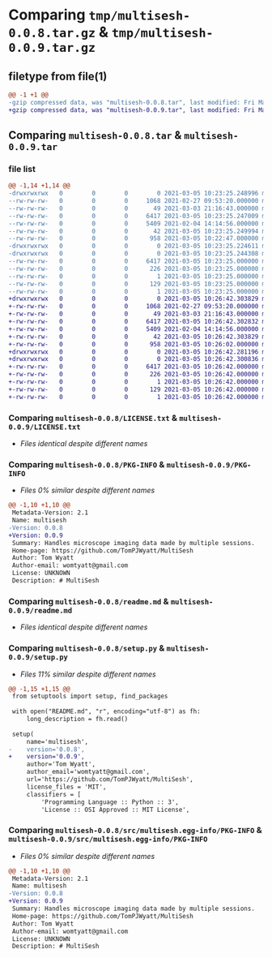 # Comparing `tmp/multisesh-0.0.8.tar.gz` & `tmp/multisesh-0.0.9.tar.gz`

## filetype from file(1)

```diff
@@ -1 +1 @@
-gzip compressed data, was "multisesh-0.0.8.tar", last modified: Fri Mar  5 10:23:25 2021, max compression
+gzip compressed data, was "multisesh-0.0.9.tar", last modified: Fri Mar  5 10:26:42 2021, max compression
```

## Comparing `multisesh-0.0.8.tar` & `multisesh-0.0.9.tar`

### file list

```diff
@@ -1,14 +1,14 @@
-drwxrwxrwx   0        0        0        0 2021-03-05 10:23:25.248996 multisesh-0.0.8/
--rw-rw-rw-   0        0        0     1068 2021-02-27 09:53:20.000000 multisesh-0.0.8/LICENSE.txt
--rw-rw-rw-   0        0        0       49 2021-03-03 21:16:43.000000 multisesh-0.0.8/MANIFEST.in
--rw-rw-rw-   0        0        0     6417 2021-03-05 10:23:25.247009 multisesh-0.0.8/PKG-INFO
--rw-rw-rw-   0        0        0     5409 2021-02-04 14:14:56.000000 multisesh-0.0.8/readme.md
--rw-rw-rw-   0        0        0       42 2021-03-05 10:23:25.249994 multisesh-0.0.8/setup.cfg
--rw-rw-rw-   0        0        0      958 2021-03-05 10:22:47.000000 multisesh-0.0.8/setup.py
-drwxrwxrwx   0        0        0        0 2021-03-05 10:23:25.224611 multisesh-0.0.8/src/
-drwxrwxrwx   0        0        0        0 2021-03-05 10:23:25.244308 multisesh-0.0.8/src/multisesh.egg-info/
--rw-rw-rw-   0        0        0     6417 2021-03-05 10:23:25.000000 multisesh-0.0.8/src/multisesh.egg-info/PKG-INFO
--rw-rw-rw-   0        0        0      226 2021-03-05 10:23:25.000000 multisesh-0.0.8/src/multisesh.egg-info/SOURCES.txt
--rw-rw-rw-   0        0        0        1 2021-03-05 10:23:25.000000 multisesh-0.0.8/src/multisesh.egg-info/dependency_links.txt
--rw-rw-rw-   0        0        0      129 2021-03-05 10:23:25.000000 multisesh-0.0.8/src/multisesh.egg-info/requires.txt
--rw-rw-rw-   0        0        0        1 2021-03-05 10:23:25.000000 multisesh-0.0.8/src/multisesh.egg-info/top_level.txt
+drwxrwxrwx   0        0        0        0 2021-03-05 10:26:42.303829 multisesh-0.0.9/
+-rw-rw-rw-   0        0        0     1068 2021-02-27 09:53:20.000000 multisesh-0.0.9/LICENSE.txt
+-rw-rw-rw-   0        0        0       49 2021-03-03 21:16:43.000000 multisesh-0.0.9/MANIFEST.in
+-rw-rw-rw-   0        0        0     6417 2021-03-05 10:26:42.302832 multisesh-0.0.9/PKG-INFO
+-rw-rw-rw-   0        0        0     5409 2021-02-04 14:14:56.000000 multisesh-0.0.9/readme.md
+-rw-rw-rw-   0        0        0       42 2021-03-05 10:26:42.303829 multisesh-0.0.9/setup.cfg
+-rw-rw-rw-   0        0        0      958 2021-03-05 10:26:02.000000 multisesh-0.0.9/setup.py
+drwxrwxrwx   0        0        0        0 2021-03-05 10:26:42.281196 multisesh-0.0.9/src/
+drwxrwxrwx   0        0        0        0 2021-03-05 10:26:42.300836 multisesh-0.0.9/src/multisesh.egg-info/
+-rw-rw-rw-   0        0        0     6417 2021-03-05 10:26:42.000000 multisesh-0.0.9/src/multisesh.egg-info/PKG-INFO
+-rw-rw-rw-   0        0        0      226 2021-03-05 10:26:42.000000 multisesh-0.0.9/src/multisesh.egg-info/SOURCES.txt
+-rw-rw-rw-   0        0        0        1 2021-03-05 10:26:42.000000 multisesh-0.0.9/src/multisesh.egg-info/dependency_links.txt
+-rw-rw-rw-   0        0        0      129 2021-03-05 10:26:42.000000 multisesh-0.0.9/src/multisesh.egg-info/requires.txt
+-rw-rw-rw-   0        0        0        1 2021-03-05 10:26:42.000000 multisesh-0.0.9/src/multisesh.egg-info/top_level.txt
```

### Comparing `multisesh-0.0.8/LICENSE.txt` & `multisesh-0.0.9/LICENSE.txt`

 * *Files identical despite different names*

### Comparing `multisesh-0.0.8/PKG-INFO` & `multisesh-0.0.9/PKG-INFO`

 * *Files 0% similar despite different names*

```diff
@@ -1,10 +1,10 @@
 Metadata-Version: 2.1
 Name: multisesh
-Version: 0.0.8
+Version: 0.0.9
 Summary: Handles microscope imaging data made by multiple sessions.
 Home-page: https://github.com/TomPJWyatt/MultiSesh
 Author: Tom Wyatt
 Author-email: womtyatt@gmail.com
 License: UNKNOWN
 Description: # MultiSesh
```

### Comparing `multisesh-0.0.8/readme.md` & `multisesh-0.0.9/readme.md`

 * *Files identical despite different names*

### Comparing `multisesh-0.0.8/setup.py` & `multisesh-0.0.9/setup.py`

 * *Files 11% similar despite different names*

```diff
@@ -1,15 +1,15 @@
 from setuptools import setup, find_packages
 
 with open("README.md", "r", encoding="utf-8") as fh:
     long_description = fh.read()
 
 setup(
     name='multisesh', 
-    version='0.0.8', 
+    version='0.0.9', 
     author='Tom Wyatt',
     author_email='womtyatt@gmail.com',
     url='https://github.com/TomPJWyatt/MultiSesh',
     license_files = 'MIT',
     classifiers = [
         'Programming Language :: Python :: 3',
         'License :: OSI Approved :: MIT License',
```

### Comparing `multisesh-0.0.8/src/multisesh.egg-info/PKG-INFO` & `multisesh-0.0.9/src/multisesh.egg-info/PKG-INFO`

 * *Files 0% similar despite different names*

```diff
@@ -1,10 +1,10 @@
 Metadata-Version: 2.1
 Name: multisesh
-Version: 0.0.8
+Version: 0.0.9
 Summary: Handles microscope imaging data made by multiple sessions.
 Home-page: https://github.com/TomPJWyatt/MultiSesh
 Author: Tom Wyatt
 Author-email: womtyatt@gmail.com
 License: UNKNOWN
 Description: # MultiSesh
```

